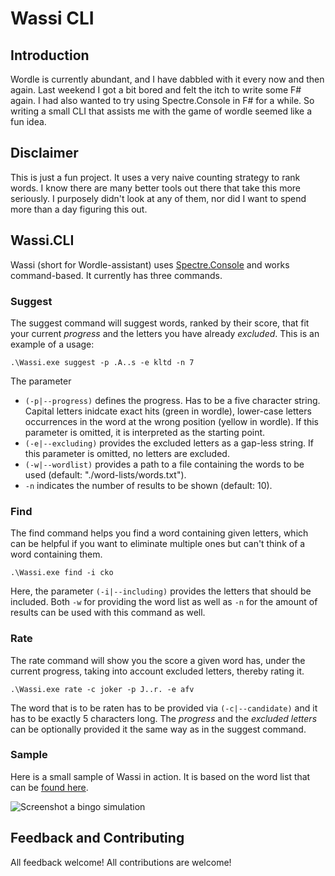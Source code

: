 # Wassi CLI

## Introduction
Wordle is currently abundant, and I have dabbled with it every now and then again. Last weekend I got a bit bored and felt the itch to write some F# again. I had also wanted to try using Spectre.Console in F# for a while. So writing a small CLI that assists me with the game of wordle seemed like a fun idea. 

## Disclaimer
This is just a fun project. It uses a very naive counting strategy to rank words. I know there are many better tools out there that take this more seriously. I purposely didn't look at any of them, nor did I want to spend more than a day figuring this out. 

## Wassi.CLI
Wassi (short for Wordle-assistant) uses [Spectre.Console](https://github.com/spectreconsole/spectre.console) and works command-based. It currently has three commands. 

### Suggest
The suggest command will suggest words, ranked by their score, that fit your current _progress_ and the letters you have already _excluded_. This is an example of a usage:
```PS
.\Wassi.exe suggest -p .A..s -e kltd -n 7
````
The parameter
* `(-p|--progress)` defines the progress. Has to be a five character string. Capital letters inidcate exact hits (green in wordle), lower-case letters occurrences in the word at the wrong position (yellow in wordle). If this parameter is omitted, it is interpreted as the starting point.
* `(-e|--excluding)` provides the excluded letters as a gap-less string. If this parameter is omitted, no letters are excluded.
* `(-w|--wordlist)` provides a path to a file containing the words to be used (default: "./word-lists/words.txt").  
* `-n` indicates the number of results to be shown (default: 10).

### Find
The find command helps you find a word containing given letters, which can be helpful if you want to eliminate multiple ones but can't think of a word containing them.
```PS
.\Wassi.exe find -i cko
````
Here, the parameter `(-i|--including)` provides the letters that should be included. Both `-w` for providing the word list as well as `-n` for the amount of results can be used with this command as well.

### Rate
The rate command will show you the score a given word has, under the current progress, taking into account excluded letters, thereby rating it.
```PS
.\Wassi.exe rate -c joker -p J..r. -e afv
````
The word that is to be raten has to be provided via `(-c|--candidate)` and it has to be exactly 5 characters long. The _progress_ and the _excluded letters_ can be optionally provided it the same way as in the suggest command.

### Sample
Here is a small sample of Wassi in action. It is based on the word list that can be [found here](https://github.com/tabatkins/wordle-list).

![Screenshot a bingo simulation](./assets/wassi-in-action.png)

## Feedback and Contributing
All feedback welcome!
All contributions are welcome!
